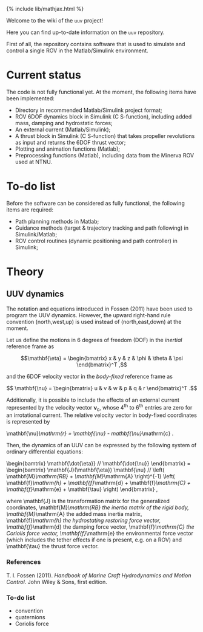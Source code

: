 {% include lib/mathjax.html %}

Welcome to the wiki of the `uuv` project!

Here you can find up-to-date information on the `uuv` repository.

First of all, the repository contains software that is used to simulate and control a single ROV in the Matlab/Simulink environment.

# Current status

The code is not fully functional yet. At the moment, the following items have been implemented:
* Directory in recommended Matlab/Simulink project format;
* ROV 6DOF dynamics block in Simulink (C S-function), including added mass, damping and hydrostatic forces;
* An external current (Matlab/Simulink);
* A thrust block in Simulink (C S-function) that takes propeller revolutions as input and returns the 6DOF thrust vector;
* Plotting and animation functions (Matlab);
* Preprocessing functions (Matlab), including data from the Minerva ROV used at NTNU.

# To-do list

Before the software can be considered as fully functional, the following items are required:
* Path planning methods in Matlab;
* Guidance methods (target & trajectory tracking and path following) in Simulink/Matlab;
* ROV control routines (dynamic positioning and path controller) in Simulink;

# Theory

## UUV dynamics

The notation and equations introduced in Fossen (2011) have been used to program the UUV dynamics. However, the upward right-hand rule convention (north,west,up) is used instead of (north,east,down) at the moment.

Let us define the motions in 6 degrees of freedom (DOF) in the *inertial* reference frame as

$$\mathbf{\eta} = \begin{bmatrix} x & y & z & \phi & \theta & \psi \end{bmatrix}^T ,$$

and the 6DOF velocity vector in the *body-fixed* reference frame as

$$ \mathbf{\nu} = \begin{bmatrix} u & v & w & p & q & r \end{bmatrix}^T .$$

Additionally, it is possible to include the effects of an external current represented by the velocity vector $\mathbf{\nu}_\mathrm{c}$, whose 4<sup>th</sup> to 6<sup>th</sup> entries are zero for an irrotational current. The relative velocity vector in body-fixed coordinates is represented by

 \mathbf{\nu}_\mathrm{r} = \mathbf{\nu} - mathbf{\nu}_\mathrm{c}  . 

Then, the dynamics of an UUV can be expressed by the following system of ordinary differential equations:

\begin{bamtrix} \mathbf{\dot{\eta}} // \mathbf{\dot{\nu}} \end{bmatrix} = \begin{bamtrix} \mathbf{J}(\mathbf{\eta}) \mathbf{\nu} // \left( \mathbf{M}_\mathrm{RB} + \mathbf{M}_\mathrm{A} \right)^{-1} \left( \mathbf{f}_\mathrm{h} + \mathbf{f}_\mathrm{d} + \mathbf{f}_\mathrm{C} + \mathbf{f}_\mathrm{e} + \mathbf{\tau} \right) \end{bmatrix} ,

where \mathbf{J} is the transformation matrix for the generalized coordinates, \mathbf{M}_\mathrm{RB} the inertia matrix of the rigid body, \mathbf{M}_\mathrm{A} the added mass inertia matrix, \mathbf{f}_\mathrm{h} the hydrostating restoring force vector, \mathbf{f}_\mathrm{d} the damping force vector, \mathbf{f}_\mathrm{C} the Coriolis force vector, \mathbf{f}_\mathrm{e} the environmental force vector (which includes the tether effects if one is present, e.g. on a ROV) and \mathbf{\tau} the thrust force vector.

### References
T. I. Fossen (2011). _Handbook of Marine Craft Hydrodynamics and Motion Control_. John Wiley & Sons, first edition.

### To-do list

* convention
* quaternions
* Coriolis force
